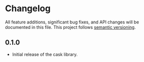 # Changelog

All feature additions, significant bug fixes, and API changes will be documented
in this file. This project follows [semantic versioning](https://semver.org/).

## 0.1.0

- Initial release of the cask library.
